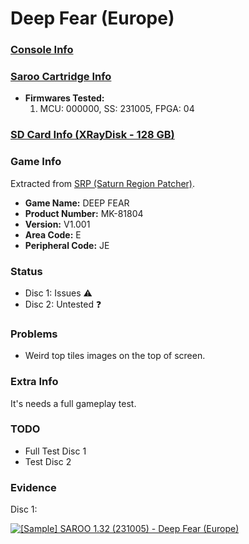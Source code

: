 # Deep Fear (Europe)

### [Console Info](../../../../Info/Consoles/VA13/README.md)

### [Saroo Cartridge Info](../../../../Info/Cartridges/RetroGameParadiseStore/1.32F/README.md)

- <b>Firmwares Tested:</b>
  1. MCU: 000000, SS: 231005, FPGA: 04

### [SD Card Info (XRayDisk - 128 GB)](../../../../Info/SdCards/XRayDisk/128GB/README.md)

### Game Info

Extracted from [SRP (Saturn Region Patcher)](https://segaxtreme.net/resources/saturn-region-patcher.81/download).

- <b>Game Name:</b> DEEP FEAR
- <b>Product Number:</b> MK-81804
- <b>Version:</b> V1.001
- <b>Area Code:</b> E
- <b>Peripheral Code:</b> JE

### Status

- Disc 1: Issues :warning:
- Disc 2: Untested :question:

### Problems

- Weird top tiles images on the top of screen.

### Extra Info

It's needs a full gameplay test.

### TODO

- Full Test Disc 1
- Test Disc 2

### Evidence

Disc 1:

[![[Sample] SAROO 1.32 (231005) - Deep Fear (Europe)](https://img.youtube.com/vi/20zEf3zaV5s/0.jpg)](https://www.youtube.com/watch?v=20zEf3zaV5s)
